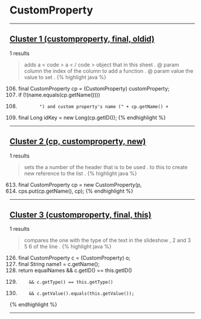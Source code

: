 # CustomProperty

***

## [Cluster 1 (customproperty, final, oldid)](./1)
1 results
> adds a < code > a < / code > object that in this sheet . @ param column the index of the column to add a function . @ param value the value to set . 
{% highlight java %}
106. final CustomProperty cp = (CustomProperty) customProperty;
117. if (!(name.equals(cp.getName())))
119.             ") and custom property's name (" + cp.getName() +
123. final Long idKey = new Long(cp.getID());
{% endhighlight %}

***

## [Cluster 2 (cp, customproperty, new)](./2)
1 results
> sets the a number of the header that is to be used . to this to create new reference to the list . 
{% highlight java %}
613. final CustomProperty cp = new CustomProperty(p,
615. cps.put(cp.getName(), cp);
{% endhighlight %}

***

## [Cluster 3 (customproperty, final, this)](./3)
1 results
> compares the one with the type of the text in the slideshow , 2 and 3 5 6 of the line . 
{% highlight java %}
126. final CustomProperty c = (CustomProperty) o;
127. final String name1 = c.getName();
134. return equalNames && c.getID() == this.getID()
135.         && c.getType() == this.getType()
136.         && c.getValue().equals(this.getValue());
{% endhighlight %}

***

